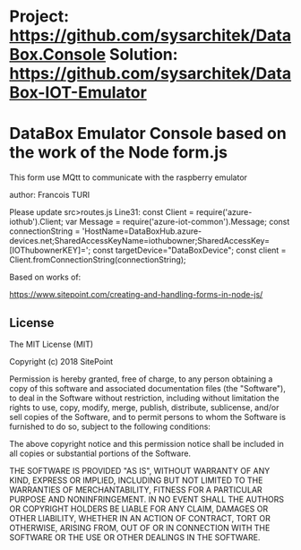 
Project:
https://github.com/sysarchitek/DataBox.Console
Solution:
https://github.com/sysarchitek/DataBox-IOT-Emulator
=======
# DataBox Emulator Console based on the work of the Node form.js

This form use MQtt to communicate with the raspberry emulator


author: Francois TURI

Please update 
src>routes.js
Line31:
const Client = require('azure-iothub').Client;
var Message = require('azure-iot-common').Message;
const connectionString = 'HostName=DataBoxHub.azure-devices.net;SharedAccessKeyName=iothubowner;SharedAccessKey=[IOThubownerKEY]=';
const targetDevice="DataBoxDevice";
const client = Client.fromConnectionString(connectionString);




Based on works of:

https://www.sitepoint.com/creating-and-handling-forms-in-node-js/
## License

The MIT License (MIT)

Copyright (c) 2018 SitePoint

Permission is hereby granted, free of charge, to any person obtaining a copy of this software and associated documentation files (the "Software"), to deal in the Software without restriction, including without limitation the rights to use, copy, modify, merge, publish, distribute, sublicense, and/or sell copies of the Software, and to permit persons to whom the Software is furnished to do so, subject to the following conditions:

The above copyright notice and this permission notice shall be included in all copies or substantial portions of the Software.

THE SOFTWARE IS PROVIDED "AS IS", WITHOUT WARRANTY OF ANY KIND, EXPRESS OR IMPLIED, INCLUDING BUT NOT LIMITED TO THE WARRANTIES OF MERCHANTABILITY, FITNESS FOR A PARTICULAR PURPOSE AND NONINFRINGEMENT. IN NO EVENT SHALL THE AUTHORS OR COPYRIGHT HOLDERS BE LIABLE FOR ANY CLAIM, DAMAGES OR OTHER LIABILITY, WHETHER IN AN ACTION OF CONTRACT, TORT OR OTHERWISE, ARISING FROM, OUT OF OR IN CONNECTION WITH THE SOFTWARE OR THE USE OR OTHER DEALINGS IN THE SOFTWARE.
